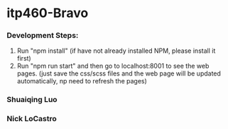 # itp460-Bravo

### Development Steps:
1. Run "npm install" (if have not already installed NPM, please install it first)
2. Run "npm run start" and then go to localhost:8001 to see the web pages. (just save the css/scss files and the web page will be updated automatically, np need to refresh the pages)

### Shuaiqing Luo

### Nick LoCastro
